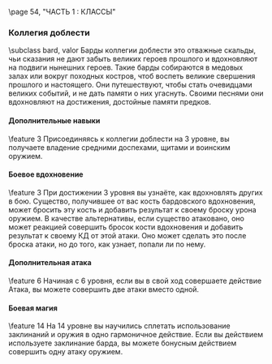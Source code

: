 \page 54, "ЧАСТЬ 1 : КЛАССЫ"
### Коллегия доблести
\subclass bard, valor
Барды коллегии доблести это отважные скальды, чьи сказания не дают забыть великих героев прошлого и вдохновляют на подвиги нынешних героев. Такие барды собираются в медовых залах или вокруг походных костров, чтоб воспеть великие свершения прошлого и настоящего. Они путешествуют, чтобы стать очевидцами великих событий, и не дать памяти о них угаснуть. Своими песнями они вдохновляют на достижения, достойные памяти предков.

#### Дополнительные навыки
\feature 3
Присоединяясь к коллегии доблести на 3 уровне, вы получаете владение средними доспехами, щитами и воинским оружием.

#### Боевое вдохновение
\feature 3
При достижении 3 уровня вы узнаёте, как вдохновлять других в бою. Существо, получившее от вас кость бардовского вдохновения, может бросить эту кость и добавить результат к своему броску урона оружием. В качестве альтернативы, если существо атаковано, оно может реакцией совершить бросок кости вдохновения и добавить результат к своему КД от этой атаки. Оно может сделать это после броска атаки, но до того, как узнает, попали ли по нему.

#### Дополнительная атака
\feature 6
Начиная с 6 уровня, если вы в свой ход совершаете действие Атака, вы можете совершить две атаки вместо одной.

#### Боевая магия
\feature 14
На 14 уровне вы научились сплетать использование заклинаний и оружия в одно гармоничное действие. Если вы действием используете заклинание барда, вы можете бонусным действием совершить одну атаку оружием.
